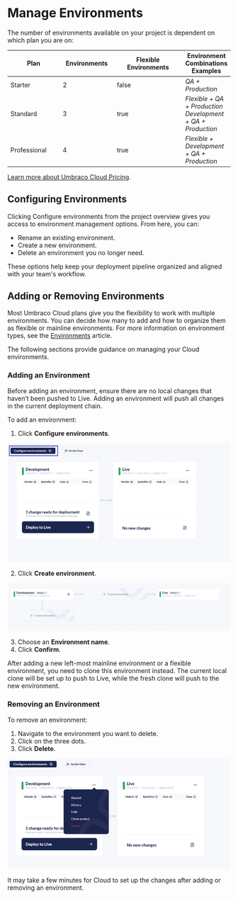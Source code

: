 # Manage Environments

The number of environments available on your project is dependent on which plan you are on:

<table><thead><tr><th width="117">Plan</th><th width="116" data-type="number">Environments</th><th width="167" data-type="checkbox">Flexible Environments</th><th>Environment Combinations Examples</th></tr></thead><tbody><tr><td>Starter</td><td>2</td><td>false</td><td><em>QA + Production</em></td></tr><tr><td>Standard</td><td>3</td><td>true</td><td><em>Flexible + QA + Production</em><br><em>Development + QA + Production</em></td></tr><tr><td>Professional</td><td>4</td><td>true</td><td><em>Flexible + Development + QA + Production</em></td></tr></tbody></table>

[Learn more about Umbraco Cloud Pricing](https://umbraco.com/cloud-pricing/).

## Configuring Environments

Clicking Configure environments from the project overview gives you access to environment management options. From here, you can:

* Rename an existing environment.
* Create a new environment.
* Delete an environment you no longer need.

These options help keep your deployment pipeline organized and aligned with your team's workflow.

## Adding or Removing Environments

Most Umbraco Cloud plans give you the flexibility to work with multiple environments. You can decide how many to add and how to organize them as flexible or mainline environments. For more information on environment types, see the [Environments](../../begin-your-cloud-journey/project-features/environments.md) article.

The following sections provide guidance on managing your Cloud environments.

### Adding an Environment

Before adding an environment, ensure there are no local changes that haven’t been pushed to Live. Adding an environment will push all changes in the current deployment chain.

To add an environment:

1. Click **Configure environments**.

![Adding an environment](../set-up-your-project/project-settings/images/environments-overview-new.png)

2. Click **Create environment**.

![Create environment](../set-up-your-project/project-settings/images/create-environment.png)

3. Choose an **Environment name**.
4. Click **Confirm**.

After adding a new left-most mainline environment or a flexible environment, you need to clone this environment instead. The current local clone will be set up to push to Live, while the fresh clone will push to the new environment.

### Removing an Environment

To remove an environment:

1. Navigate to the environment you want to delete.
2. Click on the three dots.
3. Click **Delete**.

![Deleting an environment](../set-up-your-project/project-settings/images/delete-environment.png)

It may take a few minutes for Cloud to set up the changes after adding or removing an environment.
